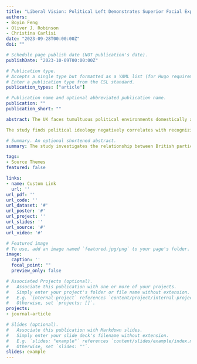 ```yaml
---
title: "Liberal Vision: Political Left Demonstrates Superior Facial Expression Recognition"
authors:
- Boyin Feng
- Oliver J. Robinson
- Christina Carlisi
date: "2023-09-28T00:00:00Z"
doi: ""

# Schedule page publish date (NOT publication's date).
publishDate: "2023-10-09T00:00:00Z"

# Publication type.
# Accepts a single type but formatted as a YAML list (for Hugo requirements).
# Enter a publication type from the CSL standard.
publication_types: ["article"]

# Publication name and optional abbreviated publication name.
publication: ""
publication_short: ""

abstract: The UK faces tumultuous political environments domestically and internationally. This study grounded in social identity theory adopts a quantitative approach to examine the relationship between British participants' (*N* = 189) political ideology and facial emotion recognition ability. It includes two emotion recognition tasks using East Asian and Western faces and measures subjective and objective political ideology by self-report and issue-based scores. 

The study finds political ideology negatively correlates with recognizing negative emotions, with stronger effects for British ingroup faces and subjective measures of ideology. Results demonstrate political ideology systematically influences social cognition, inducing selective attention and ingroup preference, leading to intergroup discrepancies. This verifies political ideology theories, provides new perspectives on attitude measurement, and offers insights into social tensions and cross-cultural communication. Future research should expand sample sizes and establish causality.

# Summary. An optional shortened abstract.
summary: The study investigates the relationship between British participants' political ideology and facial emotion recognition ability.

tags:
- Source Themes
featured: false

links:
- name: Custom Link
  url: ''
url_pdf: ''
url_code: ''
url_dataset: '#'
url_poster: '#'
url_project: ''
url_slides: ''
url_source: '#'
url_video: '#'

# Featured image
# To use, add an image named `featured.jpg/png` to your page's folder. 
image:
  caption: ''
  focal_point: ""
  preview_only: false

# Associated Projects (optional).
#   Associate this publication with one or more of your projects.
#   Simply enter your project's folder or file name without extension.
#   E.g. `internal-project` references `content/project/internal-project/index.md`.
#   Otherwise, set `projects: []`.
projects:
- journal-article

# Slides (optional).
#   Associate this publication with Markdown slides.
#   Simply enter your slide deck's filename without extension.
#   E.g. `slides: "example"` references `content/slides/example/index.md`.
#   Otherwise, set `slides: ""`.
slides: example
---
```

